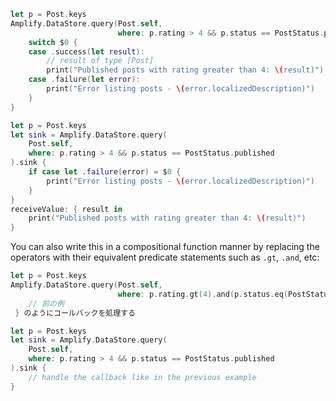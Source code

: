 <amplify-block-switcher>

<amplify-block name="Listener (iOS 11+)">

```swift
let p = Post.keys
Amplify.DataStore.query(Post.self,
                        where: p.rating > 4 && p.status == PostStatus.published) {
    switch $0 {
    case .success(let result):
        // result of type [Post]
        print("Published posts with rating greater than 4: \(result)")
    case .failure(let error):
        print("Error listing posts - \(error.localizedDescription)")
    }
}
```

</amplify-block>

<amplify-block name="Combine (iOS 13+)">

```swift
let p = Post.keys
let sink = Amplify.DataStore.query(
    Post.self,
    where: p.rating > 4 && p.status == PostStatus.published
).sink {
    if case let .failure(error) = $0 {
        print("Error listing posts - \(error.localizedDescription)")
    }
}
receiveValue: { result in
    print("Published posts with rating greater than 4: \(result)")
}
```

</amplify-block>

</amplify-block-switcher>


You can also write this in a compositional function manner by replacing the operators with their equivalent predicate statements such as `.gt`, `.and`, etc:

<amplify-block-switcher>

<amplify-block name="Listener (iOS 11+)">

```swift
let p = Post.keys
Amplify.DataStore.query(Post.self,
                        where: p.rating.gt(4).and(p.status.eq(PostStatus.published))) {
    // 前の例
 } のようにコールバックを処理する
```

</amplify-block>

<amplify-block name="Combine (iOS 13+)">

```swift
let p = Post.keys
let sink = Amplify.DataStore.query(
    Post.self,
    where: p.rating > 4 && p.status == PostStatus.published
).sink {
    // handle the callback like in the previous example
}
```

</amplify-block>

</amplify-block-switcher>
